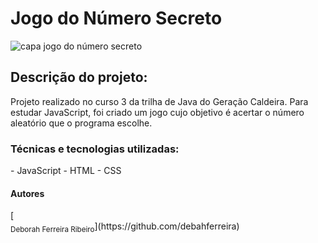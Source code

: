 <h1>Jogo do Número Secreto</h1>

![capa jogo do número secreto](https://github.com/debahferreira/numero-secreto-curso-git/assets/173303161/636f4d83-e7c7-49ef-a294-4eadac4958dc)

<h2>Descrição do projeto:</h2>
Projeto realizado no curso 3 da trilha de Java do Geração Caldeira. Para estudar JavaScript, foi criado um jogo cujo objetivo é acertar o número aleatório que o programa escolhe.

<h3>Técnicas e tecnologias utilizadas:</h3>
- JavaScript
- HTML
- CSS

<h4>Autores</h4>
[<img width=115><br><sub>Deborah Ferreira Ribeiro</sub>](https://github.com/debahferreira)
